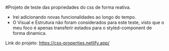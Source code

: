 #Projeto de teste das propriedades do css de forma reativa.
- Irei adicionando novas funcionalidades ao longo do tempo.
- O Visual e Estrutura não foram considerados para este teste, visto que o meu foco é apenas transferir estados para o styled-component de forma dinamica. 

Link do projeto: https://css-properties.netlify.app/
